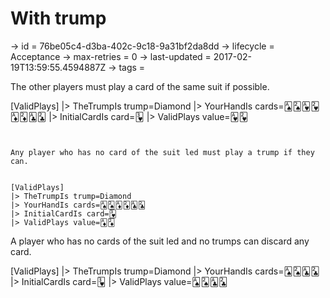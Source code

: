 # With trump

-> id = 76be05c4-d3ba-402c-9c18-9a31bf2da8dd
-> lifecycle = Acceptance
-> max-retries = 0
-> last-updated = 2017-02-19T13:59:55.4594887Z
-> tags = 


The other players must play a card of the same suit if possible.


[ValidPlays]
|> TheTrumpIs trump=Diamond
|> YourHandIs cards=🂡🂢🂱🂲🃁🃂🃑🃒
|> InitialCardIs card=🂳
|> ValidPlays value=🂱🂲
~~~


Any player who has no card of the suit led must play a trump if they can.


[ValidPlays]
|> TheTrumpIs trump=Diamond
|> YourHandIs cards=🂡🂢🃁🃂🃑🃒
|> InitialCardIs card=🂳
|> ValidPlays value=🃁🃂
~~~


A player who has no cards of the suit led and no trumps can discard any card.


[ValidPlays]
|> TheTrumpIs trump=Diamond
|> YourHandIs cards=🂡🂢🃑🃒
|> InitialCardIs card=🂳
|> ValidPlays value=🂡🂢🃑🃒
~~~
